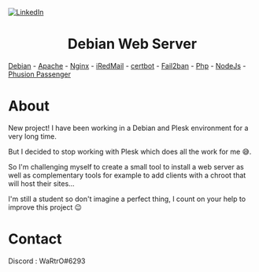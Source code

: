 [![LinkedIn][linkedin-shield]][linkedin-url]

<h1 align="center">Debian Web Server</h1>

[Debian](https://www.debian.org/) - [Apache](https://httpd.apache.org/) - [Nginx](https://nginx.org/) - [iRedMail](https://github.com/iredmail/iRedMail) - [certbot](https://certbot.eff.org/) - [Fail2ban](https://www.fail2ban.org/) - [Php](https://www.php.net/) - [NodeJs](https://nodejs.org/) - [Phusion Passenger](https://github.com/phusion/passenger)

# About

New project! I have been working in a Debian and Plesk environment for a very long time.

But I decided to stop working with Plesk which does all the work for me 😅.

So I'm challenging myself to create a small tool to install a web server as well as complementary tools for example to add clients with a chroot that will host their sites...

I'm still a student so don't imagine a perfect thing, I count on your help to improve this project 😉

# Contact

Discord : WaRtrO#6293

[linkedin-shield]: https://img.shields.io/badge/-LinkedIn-black.svg?style=for-the-badge&logo=linkedin&colorB=555
[linkedin-url]: https://linkedin.com/in/maxence-morot
